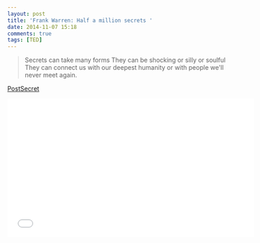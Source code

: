 ```yaml
---
layout: post
title: 'Frank Warren: Half a million secrets '
date: 2014-11-07 15:18
comments: true
tags: [TED]
---
```

> Secrets can take many forms 
> They can be shocking or silly or soulful
> They can connect us with our deepest humanity or with people we'll never meet again.

[PostSecret](http://postsecret.com/)

<iframe width="560" height="315" src="//www.youtube.com/embed/c0H1zU2ytxA" frameborder="0" allowfullscreen></iframe>
<br />
